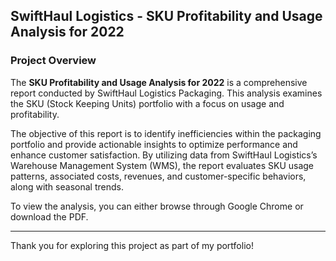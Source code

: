 ## SwiftHaul Logistics - SKU Profitability and Usage Analysis for 2022

### Project Overview

The **SKU Profitability and Usage Analysis for 2022** is a comprehensive report conducted by SwiftHaul Logistics Packaging. This analysis examines the SKU (Stock Keeping Units) portfolio with a focus on usage and profitability.

The objective of this report is to identify inefficiencies within the packaging portfolio and provide actionable insights to optimize performance and enhance customer satisfaction. By utilizing data from SwiftHaul Logistics’s Warehouse Management System (WMS), the report evaluates SKU usage patterns, associated costs, revenues, and customer-specific behaviors, along with seasonal trends.

To view the analysis, you can either browse through Google Chrome or download the PDF.

---

Thank you for exploring this project as part of my portfolio!

